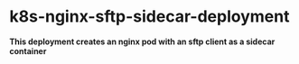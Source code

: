 # k8s-nginx-sftp-sidecar-deployment
**This deployment creates an nginx pod with an sftp client as a sidecar container**
